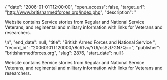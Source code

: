 {
  "date": "2006-01-01T12:00:00", 
  "open_access": false, 
  "target_url": "http://www.britisharmedforces.org/index.php", 
  "description": "<p>Website contains Service stories from Regular and National Service Veterans, and regimental and military information with links for Veterans and researchers.</p>\n", 
  "end_date": null, 
  "title": "British Armed Forces and National   Service ", 
  "record_id": "20060101T120000/r8cR1vx/YU//csSzl7GN7Q==", 
  "publisher": "britisharmedforces.org", 
  "slug": 2876, 
  "start_date": null
}

<p>Website contains Service stories from Regular and National Service Veterans, and regimental and military information with links for Veterans and researchers.</p>
